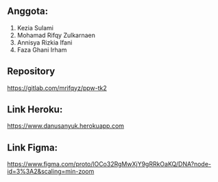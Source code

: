 ## Anggota:
1. Kezia Sulami
2. Mohamad Rifqy Zulkarnaen
3. Annisya Rizkia Ifani
4. Faza Ghani Irham

## Repository
https://gitlab.com/mrifqyz/ppw-tk2

## Link Heroku:
https://www.danusanyuk.herokuapp.com

## Link Figma:
https://www.figma.com/proto/lOCo32RgMwXjY9gRRkOaKQ/DNA?node-id=3%3A2&scaling=min-zoom